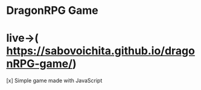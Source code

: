 # DragonRPG Game

# live->( https://sabovoichita.github.io/dragonRPG-game/)

[x] Simple game made with JavaScript
